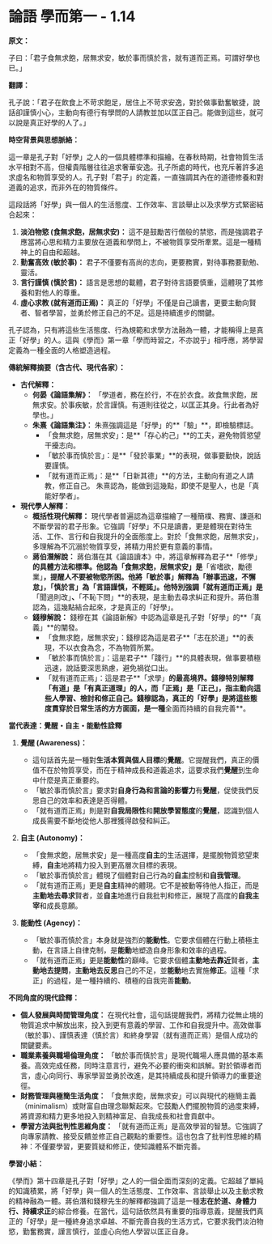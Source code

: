# 論語 學而第一 - 1.14

**原文：**

子曰：「君子食無求飽，居無求安，敏於事而慎於言，就有道而正焉。可謂好學也已。」

**翻譯：**

孔子說：「君子在飲食上不苛求飽足，居住上不苛求安逸，對於做事勤奮敏捷，說話卻謹慎小心，主動向有德行有學問的人請教並加以匡正自己。能做到這些，就可以說是真正好學的人了。」

**時空背景與思想脈絡：**

這一章是孔子對「好學」之人的一個具體標準和描繪。在春秋時期，社會物質生活水平相對不高，但權貴階層往往追求奢華安逸。孔子所處的時代，也充斥著許多追求虛名和物質享受的人。孔子對「君子」的定義，一直強調其內在的道德修養和對道義的追求，而非外在的物質條件。

這段話將「好學」與一個人的生活態度、工作效率、言談舉止以及求學方式緊密結合起來：
1.  **淡泊物慾 (食無求飽，居無求安)：** 這不是鼓勵苦行僧般的禁慾，而是強調君子應當將心思和精力主要放在道義和學問上，不被物質享受所牽累。這是一種精神上的自由和超越。
2.  **勤奮高效 (敏於事)：** 君子不僅要有高尚的志向，更要務實，對待事務要勤勉、靈活。
3.  **言行謹慎 (慎於言)：** 語言是思想的載體，君子對待言語要慎重，這體現了其修養和對他人的尊重。
4.  **虛心求教 (就有道而正焉)：** 真正的「好學」不僅是自己讀書，更要主動向賢者、智者學習，並勇於修正自己的不足。這是持續進步的關鍵。

孔子認為，只有將這些生活態度、行為規範和求學方法融為一體，才能稱得上是真正「好學」的人。這與《學而》第一章「學而時習之，不亦說乎」相呼應，將學習定義為一種全面的人格塑造過程。

**傳統解釋摘要（含古代、現代各家）：**

*   **古代解釋：**
    *   **何晏《論語集解》：** 「學道者，務在於行，不在於衣食。故食無求飽，居無求安。於事疾敏，於言謹慎。有道則往從之，以匡正其身。行此者為好學也。」
    *   **朱熹《論語集注》：** 朱熹強調這是「好學」的**「驗」**，即檢驗標誌。
        *   「食無求飽，居無求安」：是**「存心約己」**的工夫，避免物質慾望干擾志向。
        *   「敏於事而慎於言」：是**「發於事業」**的表現，做事要勤快，說話要謹慎。
        *   「就有道而正焉」：是**「日新其德」**的方法，主動向有道之人請教，修正自己。
    朱熹認為，能做到這幾點，即使不是聖人，也是「真能好學者」。
*   **現代學人解釋：**
    *   **概括性現代解釋：** 現代學者普遍認為這章描繪了一種簡樸、務實、謙遜和不斷學習的君子形象。它強調「好學」不只是讀書，更是體現在對待生活、工作、言行和自我提升的全面態度上。對於「食無求飽，居無求安」，多理解為不沉溺於物質享受，將精力用於更有意義的事情。
    *   **蔣伯潛解說：** 蔣伯潛在其《論語讀本》中，將這章解釋為君子**「修學」**的具體方法和標準。他認為「食無求飽，居無求安」是**「省嗜欲，勵德業」**，提醒人不要被物慾所困。他將「敏於事」解釋為「辦事迅速，不懈怠」，「慎於言」為「言語謹慎，不輕諾」。他特別強調「就有道而正焉」是**「聞過則改」**、**「不恥下問」**的表現，是主動去尋求糾正和提升。蔣伯潛認為，這幾點結合起來，才是真正的「好學」。
    *   **錢穆解說：** 錢穆在其《論語新解》中認為這章是孔子對「好學」的**「真義」**的闡發。
        *   「食無求飽，居無求安」：錢穆認為這是君子**「志在於道」**的表現，不以衣食為念，不為物質所累。
        *   「敏於事而慎於言」：這是君子**「踐行」**的具體表現，做事要積極迅速，說話要深思熟慮，避免禍從口出。
        *   「就有道而正焉」：這是君子**「求學」**的最高境界。錢穆特別解釋「有道」是「有真正道理」的人，而「正焉」是「正己」，指主動向這些人學習、檢討和修正自己。錢穆認為，真正的「好學」是將這些態度貫穿於日常生活的方方面面，是一種**全面而持續的自我完善**。

**當代表達：覺醒・自主・能動性詮釋**

1.  **覺醒 (Awareness)：**
    *   這句話首先是一種對**生活本質與個人目標**的**覺醒**。它提醒我們，真正的價值不在於物質享受，而在于精神成長和道義追求，這要求我們**覺醒**到生命中什麼是真正重要的。
    *   「敏於事而慎於言」要求對**自身行為和言論的影響力**有**覺醒**，促使我們反思自己的效率和表達是否得體。
    *   「就有道而正焉」則是對**自我局限性**和**開放學習態度**的**覺醒**，認識到個人成長需要不斷地從他人那裡獲得啟發和糾正。

2.  **自主 (Autonomy)：**
    *   「食無求飽，居無求安」是一種高度**自主**的生活選擇，是擺脫物質慾望束縛，**自主**地將精力投入到更高層次目標的表現。
    *   「敏於事而慎於言」體現了個體對自己行為的**自主**控制和**自我管理**。
    *   「就有道而正焉」更是**自主**精神的體現。它不是被動等待他人指正，而是**主動地去尋求**賢者，並**自主**地進行自我批判和修正，展現了高度的**自我主宰**和成長意願。

3.  **能動性 (Agency)：**
    *   「敏於事而慎於言」本身就是強烈的**能動性**。它要求個體在行動上積極主動，在言語上自律克制，是**能動**地塑造自身形象和效率的過程。
    *   「就有道而正焉」更是**能動性**的巔峰。它要求個體**主動地去靠近**賢者，**主動地去提問**，**主動地去反思**自己的不足，並**能動**地去實施**修正**。這種「求正」的過程，是一種持續的、積極的自我完善**能動**。

**不同角度的現代詮釋：**

*   **個人發展與時間管理角度：** 在現代社會，這句話提醒我們，將精力從無止境的物質追求中解放出來，投入到更有意義的學習、工作和自我提升中。高效做事（敏於事）、謹慎表達（慎於言）和終身學習（就有道而正焉）是個人成功的關鍵要素。
*   **職業素養與職場倫理角度：** 「敏於事而慎於言」是現代職場人應具備的基本素養。高效完成任務，同時注意言行，避免不必要的衝突和誤解。對於領導者而言，虛心向同行、專家學習並勇於改進，是其持續成長和提升領導力的重要途徑。
*   **財務管理與極簡生活角度：** 「食無求飽，居無求安」可以與現代的極簡主義（minimalism）或財富自由理念聯繫起來。它鼓勵人們擺脫物質的過度束縛，將資源和精力更多地投入到精神富足、自我成長和社會貢獻中。
*   **學習方法與批判性思維角度：** 「就有道而正焉」是高效學習的智慧。它強調了向專家請教、接受反饋並修正自己觀點的重要性。這也包含了批判性思維的精神：不僅要學習，更要質疑和修正，使知識體系不斷完善。

**學習小結：**

《學而》第十四章是孔子對「好學」之人的一個全面而深刻的定義。它超越了單純的知識積累，將「好學」與一個人的生活態度、工作效率、言談舉止以及主動求教的精神融為一體。蔣伯潛和錢穆先生的解釋都強調了這是一種**志在於道、身體力行、持續求正**的綜合修養。在當代，這句話依然具有重要的指導意義，提醒我們真正的「好學」是一種終身追求卓越、不斷完善自我的生活方式，它要求我們淡泊物慾，勤奮務實，謹言慎行，並虛心向他人學習以匡正自身。